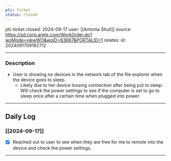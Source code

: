 ```yaml
---
pti: ticket
status: closed
---
```

pti: ticket 
closed: 2024-09-17
user: [[Antonia Shull]]
source: https://sd.corp.arete.com/WorkOrder.do?woMode=viewWO&woID=83667&PORTALID=1
relates: 
id: 2024091709192712

---
### Description
- User is showing no devices in the network tab of the file explorer when the device goes to sleep.
	- Likely due to her device loosing connection after being put to sleep. Will check the power settings to see if the computer is set to go to sleep once after a certain time when plugged into power.
---
## Daily Log
### [[2024-09-17]]
- [x] Reached out to user to see when they are free for me to remote into the device and check the power settings.
---




